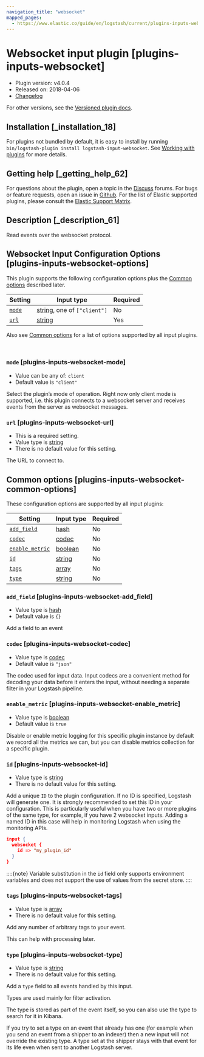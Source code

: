 ```yaml
---
navigation_title: "websocket"
mapped_pages:
  - https://www.elastic.co/guide/en/logstash/current/plugins-inputs-websocket.html
---
```


# Websocket input plugin [plugins-inputs-websocket]


* Plugin version: v4.0.4
* Released on: 2018-04-06
* [Changelog](https://github.com/logstash-plugins/logstash-input-websocket/blob/v4.0.4/CHANGELOG.md)

For other versions, see the [Versioned plugin docs](/vpr/input-websocket-index.md).

## Installation [_installation_18]

For plugins not bundled by default, it is easy to install by running `bin/logstash-plugin install logstash-input-websocket`. See [Working with plugins](logstash://reference/working-with-plugins.md) for more details.


## Getting help [_getting_help_62]

For questions about the plugin, open a topic in the [Discuss](http://discuss.elastic.co) forums. For bugs or feature requests, open an issue in [Github](https://github.com/logstash-plugins/logstash-input-websocket). For the list of Elastic supported plugins, please consult the [Elastic Support Matrix](https://www.elastic.co/support/matrix#logstash_plugins).


## Description [_description_61]

Read events over the websocket protocol.


## Websocket Input Configuration Options [plugins-inputs-websocket-options]

This plugin supports the following configuration options plus the [Common options](plugins-inputs-websocket.md#plugins-inputs-websocket-common-options) described later.

| Setting | Input type | Required |
| --- | --- | --- |
| [`mode`](plugins-inputs-websocket.md#plugins-inputs-websocket-mode) | [string](value-types.md#string), one of `["client"]` | No |
| [`url`](plugins-inputs-websocket.md#plugins-inputs-websocket-url) | [string](value-types.md#string) | Yes |

Also see [Common options](plugins-inputs-websocket.md#plugins-inputs-websocket-common-options) for a list of options supported by all input plugins.

 

### `mode` [plugins-inputs-websocket-mode]

* Value can be any of: `client`
* Default value is `"client"`

Select the plugin’s mode of operation. Right now only client mode is supported, i.e. this plugin connects to a websocket server and receives events from the server as websocket messages.


### `url` [plugins-inputs-websocket-url]

* This is a required setting.
* Value type is [string](value-types.md#string)
* There is no default value for this setting.

The URL to connect to.



## Common options [plugins-inputs-websocket-common-options]

These configuration options are supported by all input plugins:

| Setting | Input type | Required |
| --- | --- | --- |
| [`add_field`](plugins-inputs-websocket.md#plugins-inputs-websocket-add_field) | [hash](logstash://reference/configuration-file-structure.md#hash) | No |
| [`codec`](plugins-inputs-websocket.md#plugins-inputs-websocket-codec) | [codec](logstash://reference/configuration-file-structure.md#codec) | No |
| [`enable_metric`](plugins-inputs-websocket.md#plugins-inputs-websocket-enable_metric) | [boolean](logstash://reference/configuration-file-structure.md#boolean) | No |
| [`id`](plugins-inputs-websocket.md#plugins-inputs-websocket-id) | [string](logstash://reference/configuration-file-structure.md#string) | No |
| [`tags`](plugins-inputs-websocket.md#plugins-inputs-websocket-tags) | [array](logstash://reference/configuration-file-structure.md#array) | No |
| [`type`](plugins-inputs-websocket.md#plugins-inputs-websocket-type) | [string](logstash://reference/configuration-file-structure.md#string) | No |

### `add_field` [plugins-inputs-websocket-add_field]

* Value type is [hash](logstash://reference/configuration-file-structure.md#hash)
* Default value is `{}`

Add a field to an event


### `codec` [plugins-inputs-websocket-codec]

* Value type is [codec](logstash://reference/configuration-file-structure.md#codec)
* Default value is `"json"`

The codec used for input data. Input codecs are a convenient method for decoding your data before it enters the input, without needing a separate filter in your Logstash pipeline.


### `enable_metric` [plugins-inputs-websocket-enable_metric]

* Value type is [boolean](logstash://reference/configuration-file-structure.md#boolean)
* Default value is `true`

Disable or enable metric logging for this specific plugin instance by default we record all the metrics we can, but you can disable metrics collection for a specific plugin.


### `id` [plugins-inputs-websocket-id]

* Value type is [string](logstash://reference/configuration-file-structure.md#string)
* There is no default value for this setting.

Add a unique `ID` to the plugin configuration. If no ID is specified, Logstash will generate one. It is strongly recommended to set this ID in your configuration. This is particularly useful when you have two or more plugins of the same type, for example, if you have 2 websocket inputs. Adding a named ID in this case will help in monitoring Logstash when using the monitoring APIs.

```json
input {
  websocket {
    id => "my_plugin_id"
  }
}
```

::::{note} 
Variable substitution in the `id` field only supports environment variables and does not support the use of values from the secret store.
::::



### `tags` [plugins-inputs-websocket-tags]

* Value type is [array](logstash://reference/configuration-file-structure.md#array)
* There is no default value for this setting.

Add any number of arbitrary tags to your event.

This can help with processing later.


### `type` [plugins-inputs-websocket-type]

* Value type is [string](logstash://reference/configuration-file-structure.md#string)
* There is no default value for this setting.

Add a `type` field to all events handled by this input.

Types are used mainly for filter activation.

The type is stored as part of the event itself, so you can also use the type to search for it in Kibana.

If you try to set a type on an event that already has one (for example when you send an event from a shipper to an indexer) then a new input will not override the existing type. A type set at the shipper stays with that event for its life even when sent to another Logstash server.



